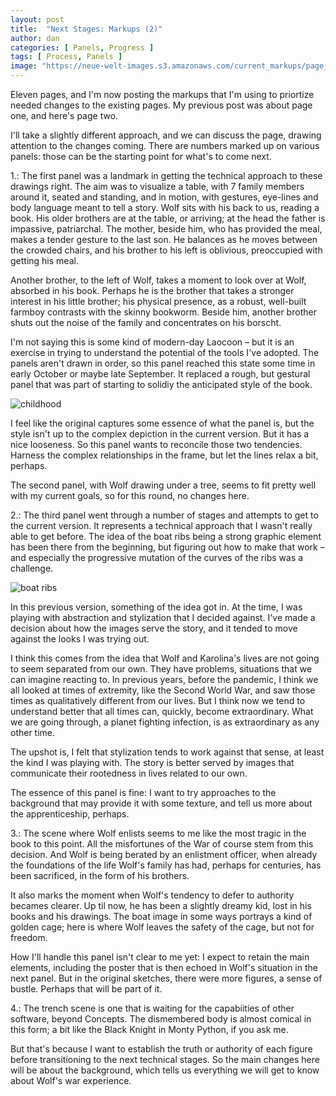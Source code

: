 ```yaml
---
layout: post
title:  "Next Stages: Markups (2)"
author: dan
categories: [ Panels, Progress ]
tags: [ Process, Panels ]
image: "https://neue-welt-images.s3.amazonaws.com/current_markups/page_2.markup.png"
---
```



Eleven pages, and I'm now posting the markups that I'm using to priortize needed changes to the existing pages. My previous post was about page one, and here's page two. 

I'll take a slightly different approach, and we can discuss the page, drawing attention to the changes coming. There are numbers marked up on various panels: those can be the starting point for what's to come next.

1.: The first panel was a landmark in getting the technical approach to these drawings right. The aim was to visualize a table, with 7 family members around it, seated and standing, and in motion, with gestures, eye-lines and body language meant to tell a story. Wolf sits with his back to us, reading a book. His older brothers are at the table, or arriving; at the head the father is impassive, patriarchal. The mother, beside him, who has provided the meal, makes a tender gesture to the last son. He balances as he moves between the crowded chairs, and his brother to his left is oblivious, preoccupied with getting his meal.

Another brother, to the left of Wolf, takes a moment to look over at Wolf, absorbed in his book. Perhaps he is the brother that takes a stronger interest in his little brother; his physical presence, as a robust, well-built farmboy contrasts with the skinny bookworm. Beside him, another brother shuts out the noise of the family and concentrates on his borscht.

I'm not saying this is some kind of modern-day Laocoon – but it is an exercise in trying to understand the potential of the tools I've adopted. The panels aren't drawn in order, so this panel reached this state some time in early October or maybe late September. It replaced a rough, but gestural panel that was part of starting to solidiy the anticipated style of the book.

![childhood](https://neue-welt-images.s3.amazonaws.com/current_markups/Childhood+p3.png)

I feel like the original captures some essence of what the panel is, but the style isn't up to the complex depiction in the current version. But it has a nice looseness. So this panel wants to reconcile those two tendencies. Harness the complex relationships in the frame, but let the lines relax a bit, perhaps.

The second panel, with Wolf drawing under a tree, seems to fit pretty well with my current goals, so for this round, no changes here.

2.: The third panel went through a number of stages and attempts to get to the current version. It represents a technical approach that I wasn't really able to get before. The idea of the boat ribs being a strong graphic element has been there from the beginning, but figuring out how to make that work – and especially the progressive mutation of the curves of the ribs was a challenge. 

![boat ribs](https://neue-welt-images.s3.amazonaws.com/posts/childhood+p5a.png)

In this previous version, something of the idea got in. At the time, I was playing with abstraction and stylization that I decided against. I've made a decision about how the images serve the story, and it tended to move against the looks I was trying out. 

I think this comes from the idea that Wolf and Karolina's lives are not going to seem separated from our own. They have problems, situations that we can imagine reacting to. In previous years, before the pandemic, I think we all looked at times of extremity, like the Second World War, and saw those times as qualitatively different from our lives. But I think now we tend to understand better that all times can, quickly, become extraordinary. What we are going through, a planet fighting infection, is as extraordinary as any other time.

The upshot is, I felt that stylization tends to work against that sense, at least the kind I was playing with. The story is better served by images that communicate their rootedness in lives related to our own.

The essence of this panel is fine: I want to try approaches to the background that may provide it with some texture, and tell us more about the apprenticeship, perhaps.

3.: The scene where Wolf enlists seems to me like the most tragic in the book to this point. All the misfortunes of the War of course stem from this decision. And Wolf is being berated by an enlistment officer, when already the foundations of the life Wolf's family has had, perhaps for centuries, has been sacrificed, in the form of his brothers.

It also marks the moment when Wolf's tendency to defer to authority becames clearer. Up til now, he has been a slightly dreamy kid, lost in his books and his drawings. The boat image in some ways portrays a kind of golden cage; here is where Wolf leaves the safety of the cage, but not for freedom.

How I'll handle this panel isn't clear to me yet: I expect to retain the main elements, including the poster that is then echoed in Wolf's situation in the next panel. But in the original sketches, there were more figures, a sense of bustle. Perhaps that will be part of it.

4.: The trench scene is one that is waiting for the capabiities of other software, beyond Concepts. The dismembered body is almost comical in this form; a bit like the Black Knight in Monty Python, if you ask me. 

But that's because I want to establish the truth or authority of each figure before transitioning to the next technical stages. So the main changes here will be about the background, which tells us everything we will get to know about Wolf's war experience.